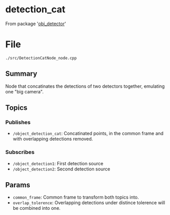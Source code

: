# detection_cat
From package '[obj_detector](https://github.com/ISC-Project-Phoenix/obj_detector)'
# File
`./src/DetectionCatNode_node.cpp`

## Summary 
 Node that concatinates the detections of two detectors together, emulating one "big camera".

## Topics

### Publishes
- `/object_detection_cat`: Concatinated points, in the common frame and with overlapping detections removed.

### Subscribes
- `/object_detection1`: First detection source
- `/object_detection2`: Second detection source

## Params
- `common_frame`: Common frame to transform both topics into.
- `overlap_tolerence`: Overlapping detections under distince tolerence will be combined into one.

